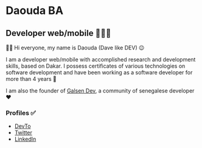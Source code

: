# Daouda BA

## Developer web/mobile 👨🏾‍💻

👋🏾 Hi everyone, my name is Daouda (Dave like DEV) 😉

I am a developer web/mobile with accomplished research and development skills, based on Dakar. I possess certificates of various technologies on software development and have been working as a software developer for more than 4 years 🎯

I am also the founder of [Galsen Dev](https://www.liinks.co/galsendev221), a community of senegalese developer ❤

### Profiles ✅

* [DevTo]
* [Twitter]
* [LinkedIn]

[DevTo]: https://dev.to/daoodaba975
[Twitter]: https://twitter.com/daoodaba975
[LinkedIn]: https://www.linkedin.com/in/daoodaba975
